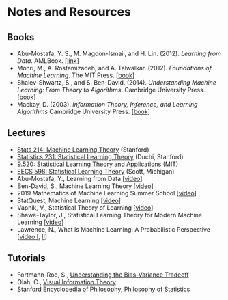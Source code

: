 # Notes and Resources

## Books

- Abu-Mostafa, Y. S., M. Magdon-Ismail, and H. Lin. (2012). *Learning from Data*. AMLBook. [[link](https://work.caltech.edu/telecourse.html)]
- Mohri, M., A. Rostamizadeh, and A. Talwalkar. (2012). *Foundations of Machine Learning*. The MIT Press. [[book](https://cs.nyu.edu/~mohri/mlbook/)]
- Shalev-Shwartz, S., and S. Ben-David. (2014). *Understanding Machine Learning: From Theory to Algorithms*. Cambridge University Press. [[book](https://www.cs.huji.ac.il/w~shais/UnderstandingMachineLearning/)]
- Mackay, D. (2003). *‌Information Theory, Inference, and Learning Algorithms* Cambridge University Press. [[book](http://www.inference.org.uk/mackay/itila/book.html)]

## Lectures

- [Stats 214: Machine Learning Theory](http://web.stanford.edu/class/stats214/) (Stanford)
- [Statistics 231: Statistical Learning Theory](https://web.stanford.edu/class/cs229t/2017/lectures.html) (Duchi, Stanford)
- [9.520: Statistical Learning Theory and Applications](https://www.mit.edu/~9.520/fall19/) (MIT)
- [EECS 598: Statistical Learning Theory](https://web.eecs.umich.edu/~cscott/past_courses/eecs598w14/index.html) (Scott, Michigan)
- Abu-Mostafa, Y., Learning from Data [[video](https://www.youtube.com/playlist?list=PLD63A284B7615313A)]
- Ben-David, S., Machine Learning Theory [[video](https://www.youtube.com/playlist?list=PLPW2keNyw-usgvmR7FTQ3ZRjfLs5jT4BO)]
- 2019 Mathematics of Machine Learning Summer School [[video](https://www.youtube.com/playlist?list=PLTPQEx-31JXhguCush5J7OGnEORofoCW9)]
- StatQuest, Machine Learning [[video](https://www.youtube.com/playlist?list=PLblh5JKOoLUICTaGLRoHQDuF_7q2GfuJF)]
- Vapnik, V., Statistical Theory of Learning [[video](https://www.youtube.com/watch?v=Ow25mjFjSmg)]
- Shawe-Taylor, J., Statistical Learning Theory for Modern Machine Learning [[video](https://www.youtube.com/watch?v=6hLsS-rbCgQ)]
- Lawrence, N., What is Machine Learning: A Probabilistic Perspective [[video I](https://www.youtube.com/watch?v=rcZHO2Lyd8Q), [II](https://www.youtube.com/watch?v=4FAZdCcj3MA)]

## Tutorials

- Fortmann-Roe, S., [Understanding the Bias-Variance Tradeoff](http://scott.fortmann-roe.com/docs/BiasVariance.html)
- Olah, C., [Visual Information Theory](https://colah.github.io/posts/2015-09-Visual-Information/)
- Stanford Encyclopedia of Philosophy, [Philosophy of Statistics](https://plato.stanford.edu/entries/statistics/)

